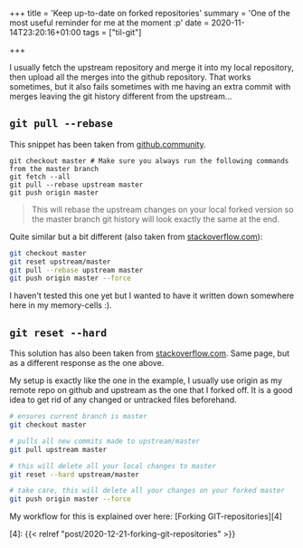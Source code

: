 +++
title = 'Keep up-to-date on forked repositories'
summary = 'One of the most useful reminder for me at the moment :p'
date = 2020-11-14T23:20:16+01:00
tags = ["til-git"]

+++

I usually fetch the upstream repository and merge it into my local repository,
then upload all the merges into the github repository. That works sometimes,
but it also fails sometimes with me having an extra commit with merges leaving
the git history different from the upstream...

## `git pull --rebase`

This snippet has been taken from [github.community][1].

```shell
git checkout master # Make sure you always run the following commands from the master branch
git fetch --all
git pull --rebase upstream master
git push origin master
```

> This will rebase the upstream changes on your local forked version so the
> master branch git history will look exactly the same at the end.

Quite similar but a bit different (also taken from [stackoverflow.com][2]):

```bash
git checkout master 
git reset upstream/master
git pull --rebase upstream master
git push origin master --force
```

I haven't tested this one yet but I wanted to have it written down somewhere
here in my memory-cells :).

## `git reset --hard`

This solution has also been taken from [stackoverflow.com][3]. Same page, but
as a different response as the one above.

My setup is exactly like the one in the example, I usually use origin as my
remote repo on github and upstream as the one that I forked off. It is a good
idea to get rid of any changed or untracked files beforehand.

```bash
# ensures current branch is master
git checkout master

# pulls all new commits made to upstream/master
git pull upstream master

# this will delete all your local changes to master
git reset --hard upstream/master

# take care, this will delete all your changes on your forked master
git push origin master --force
```

My workflow for this is explained over here: [Forking GIT-repositories][4]

[1]: https://github.community/t/update-a-forked-repository-when-the-original-repository-is-updated/1855/3
[2]: https://stackoverflow.com/a/42333250
[3]: https://stackoverflow.com/a/42332860
[4]: {{< relref "post/2020-12-21-forking-git-repositories" >}}